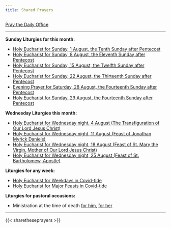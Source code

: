 ```yaml
---
title: Shared Prayers
---
```


[Pray the Daily Office](daily/)

-------------
**Sunday Liturgies for this month:**
- [Holy Eucharist for Sunday, 1 August, the Tenth Sunday after Pentecost](archive/2021/auto/proper13)
- [Holy Eucharist for Sunday, 8 August, the Eleventh Sunday after Pentecost](archive/2021/auto/proper14)
- [Holy Eucharist for Sunday, 15 August, the Twelfth Sunday after Pentecost](archive/2021/auto/proper15)
- [Holy Eucharist for Sunday, 22 August, the Thirteenth Sunday after Pentecost](archive/2021/auto/proper16)
- [Evening Prayer for Saturday, 28 August, the Fourteenth Sunday after Pentecost](daily/ep/ep-pentecost-sun)
- [Holy Eucharist for Sunday, 29 August, the Fourteenth Sunday after Pentecost](archive/2021/auto/proper17)

**Wednesday Liturgies this month:**
- [Holy Eucharist for Wednesday night, 4 August (The Transfiguration of Our Lord Jesus Christ)](archive/2021/auto/transfiguration)
- [Holy Eucharist for Wednesday night, 11 August (Feast of Jonathan Myrick Daniels)](archive/2021/auto/jonathanmyrickdaniels)
- [Holy Eucharist for Wednesday night, 18 August (Feast of St. Mary the Virgin, Mother of Our Lord Jesus Christ)](archive/2021/auto/stmaryvirgin)
- [Holy Eucharist for Wednesday night, 25 August (Feast of St. Bartholomew, Apostle)](archive/2021/auto/stbartholomew)

**Liturgies for any week:**
- [Holy Eucharist for Weekdays in Covid-tide](archive/he-covid-weekday)
- [Holy Eucharist for Major Feasts in Covid-tide](archive/he-covid-feasts)

**Liturgies for pastoral occasions:**
- Ministration at the time of death [for him](archive/occasions/atdeath-m), [for her](archive/occasions/atdeath-f)
------------

{{< sharetheseprayers >}}
